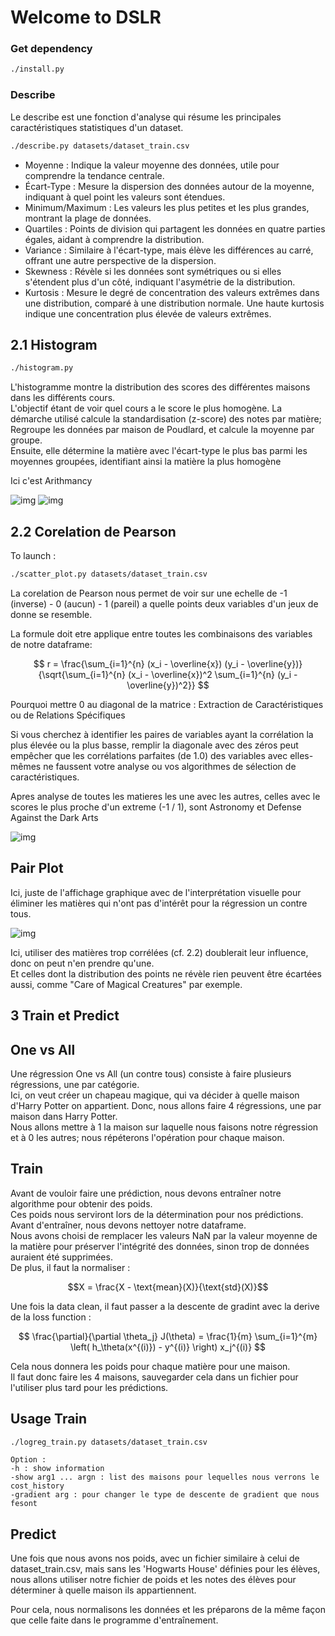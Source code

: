 # Welcome to DSLR

### Get dependency
```bash
./install.py
```

### Describe
Le describe est une fonction d'analyse qui résume les principales caractéristiques statistiques d'un dataset.   

```bash
./describe.py datasets/dataset_train.csv
```


- Moyenne : Indique la valeur moyenne des données, utile pour comprendre la tendance centrale.
- Écart-Type : Mesure la dispersion des données autour de la moyenne, indiquant à quel point les valeurs sont étendues.
- Minimum/Maximum : Les valeurs les plus petites et les plus grandes, montrant la plage de données.
- Quartiles : Points de division qui partagent les données en quatre parties égales, aidant à comprendre la distribution.
- Variance : Similaire à l'écart-type, mais élève les différences au carré, offrant une autre perspective de la dispersion.
- Skewness : Révèle si les données sont symétriques ou si elles s'étendent plus d'un côté, indiquant l'asymétrie de la distribution.
- Kurtosis : Mesure le degré de concentration des valeurs extrêmes dans une distribution, comparé à une distribution normale. Une haute kurtosis indique une concentration plus élevée de valeurs extrêmes.

## 2.1 Histogram

```bash
./histogram.py
```

L'histogramme montre la distribution des scores des différentes maisons dans les différents cours.   
L'objectif étant de voir quel cours a le score le plus homogène.
La démarche utilisé calcule la standardisation (z-score) des notes par matière;   
Regroupe les données par maison de Poudlard, et calcule la moyenne par groupe.   
Ensuite, elle détermine la matière avec l'écart-type le plus bas parmi les moyennes groupées, identifiant ainsi la matière la plus homogène

Ici c'est Arithmancy

![img](./pics/score_distribution_per_courses.png)
![img](./pics/arithmancy_houses_scores_distribution.png)

## 2.2 Corelation de Pearson

To launch : 
```bash
./scatter_plot.py datasets/dataset_train.csv
```

La corelation de Pearson nous permet de voir sur une echelle de -1 (inverse) - 0 (aucun) - 1 (pareil) a quelle points deux variables d'un jeux de donne se resemble.

La formule doit etre applique entre toutes les combinaisons des variables de notre dataframe: 

$$
r = \frac{\sum_{i=1}^{n} (x_i - \overline{x}) (y_i - \overline{y})}{\sqrt{\sum_{i=1}^{n} (x_i - \overline{x})^2 \sum_{i=1}^{n} (y_i - \overline{y})^2}}
$$

Pourquoi mettre 0 au diagonal de la matrice :
Extraction de Caractéristiques ou de Relations Spécifiques

Si vous cherchez à identifier les paires de variables ayant la corrélation la plus élevée ou la plus basse, remplir la diagonale avec des zéros peut empêcher que les corrélations parfaites (de 1.0) des variables avec elles-mêmes ne faussent votre analyse ou vos algorithmes de sélection de caractéristiques.

Apres analyse de toutes les matieres les une avec les autres, celles avec le scores le plus proche d'un extreme (-1 / 1), sont Astronomy et Defense Against the Dark Arts

![img](/pics/pearson_corelation_between_astronomy_defense_ada.png)

## Pair Plot

Ici, juste de l'affichage graphique avec de l'interprétation visuelle pour éliminer les matières qui n'ont pas d'intérêt pour la régression un contre tous.

![img](/pics/pairplot_all_vs_all.png)

Ici, utiliser des matières trop corrélées (cf. 2.2) doublerait leur influence, donc on peut n'en prendre qu'une.   
Et celles dont la distribution des points ne révèle rien peuvent être écartées aussi, comme "Care of Magical Creatures" par exemple.


## 3 Train et Predict

## One vs All

Une régression One vs All (un contre tous) consiste à faire plusieurs régressions, une par catégorie.    
Ici, on veut créer un chapeau magique, qui va décider à quelle maison d'Harry Potter on appartient. Donc, nous allons faire 4 régressions, une par maison dans Harry Potter.   
Nous allons mettre à 1 la maison sur laquelle nous faisons notre régression et à 0 les autres; nous répéterons l'opération pour chaque maison.


## Train

Avant de vouloir faire une prédiction, nous devons entraîner notre algorithme pour obtenir des poids.    
Ces poids nous serviront lors de la détermination pour nos prédictions. Avant d'entraîner, nous devons nettoyer notre dataframe.    
Nous avons choisi de remplacer les valeurs NaN par la valeur moyenne de la matière pour préserver l'intégrité des données, sinon trop de données auraient été supprimées.   
De plus, il faut la normaliser : 


$$X = \frac{X - \text{mean}(X)}{\text{std}(X)}$$


Une fois la data clean, il faut passer a la descente de gradint avec la derive de la loss function : 

$$
\frac{\partial}{\partial \theta_j} J(\theta) = \frac{1}{m} \sum_{i=1}^{m} \left( h_\theta(x^{(i)}) - y^{(i)} \right) x_j^{(i)}
$$

Cela nous donnera les poids pour chaque matière pour une maison.   
Il faut donc faire les 4 maisons, sauvegarder cela dans un fichier pour l'utiliser plus tard pour les prédictions.

## Usage Train
```bash
./logreg_train.py datasets/dataset_train.csv
```
```
Option :
-h : show information 
-show arg1 ... argn : list des maisons pour lequelles nous verrons le cost_history
-gradient arg : pour changer le type de descente de gradient que nous fesont
```

## Predict

Une fois que nous avons nos poids, avec un fichier similaire à celui de dataset_train.csv, mais sans les 'Hogwarts House' définies pour les élèves, nous allons utiliser notre fichier de poids et les notes des élèves pour déterminer à quelle maison ils appartiennent.

Pour cela, nous normalisons les données et les préparons de la même façon que celle faite dans le programme d'entraînement.